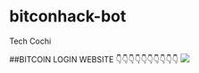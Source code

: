 # bitconhack-bot

  Tech Cochi

##BITCOIN LOGIN WEBSITE
   👇👇👇👇👇👇👇👇👇👇
[![](https://img.shields.io/badge/BTC_WEBSITE-TECH--COCHI-green?style=for-the-badge&logo=rapidamining)](https://rapidamining.com/r/69904)

